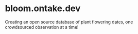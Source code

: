 # bloom.ontake.dev
Creating an open source database of plant flowering dates, one crowdsourced observation at a time!
